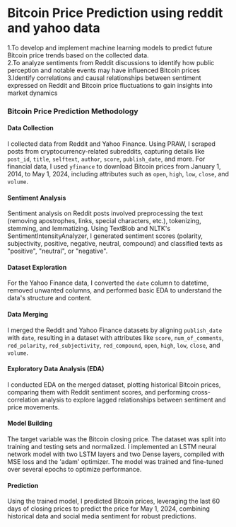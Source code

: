 # Bitcoin Price Prediction using reddit and yahoo data<br>
1.To develop and implement machine learning models to predict future Bitcoin price trends based on the collected data.<br>
2.To analyze sentiments from Reddit discussions to identify how public perception and notable events may have influenced Bitcoin prices<br>
3.Identify correlations and causal relationships between sentiment expressed on Reddit and Bitcoin price fluctuations to gain insights into market dynamics<br>

### Bitcoin Price Prediction Methodology

#### Data Collection
I collected data from Reddit and Yahoo Finance. Using PRAW, I scraped posts from cryptocurrency-related subreddits, capturing details like `post_id`, `title`, `selftext`, `author`, `score`, `publish_date`, and more. For financial data, I used `yfinance` to download Bitcoin prices from January 1, 2014, to May 1, 2024, including attributes such as `open`, `high`, `low`, `close`, and `volume`.

#### Sentiment Analysis
Sentiment analysis on Reddit posts involved preprocessing the text (removing apostrophes, links, special characters, etc.), tokenizing, stemming, and lemmatizing. Using TextBlob and NLTK's SentimentIntensityAnalyzer, I generated sentiment scores (polarity, subjectivity, positive, negative, neutral, compound) and classified texts as "positive", "neutral", or "negative".

#### Dataset Exploration
For the Yahoo Finance data, I converted the `date` column to datetime, removed unwanted columns, and performed basic EDA to understand the data's structure and content.

#### Data Merging
I merged the Reddit and Yahoo Finance datasets by aligning `publish_date` with `date`, resulting in a dataset with attributes like `score`, `num_of_comments`, `red_polarity`, `red_subjectivity`, `red_compound`, `open`, `high`, `low`, `close`, and `volume`.

#### Exploratory Data Analysis (EDA)
I conducted EDA on the merged dataset, plotting historical Bitcoin prices, comparing them with Reddit sentiment scores, and performing cross-correlation analysis to explore lagged relationships between sentiment and price movements.

#### Model Building
The target variable was the Bitcoin closing price. The dataset was split into training and testing sets and normalized. I implemented an LSTM neural network model with two LSTM layers and two Dense layers, compiled with MSE loss and the 'adam' optimizer. The model was trained and fine-tuned over several epochs to optimize performance.

#### Prediction
Using the trained model, I predicted Bitcoin prices, leveraging the last 60 days of closing prices to predict the price for May 1, 2024, combining historical data and social media sentiment for robust predictions.
